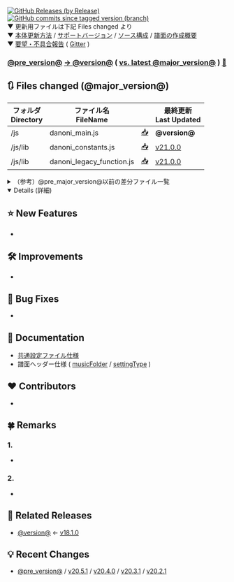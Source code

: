 <!--

MarkDown Template for Release
Created: 2021/02/01
Revised: 2021/02/28

// 置換用文字列リスト
@version@ v21.1.0
@pre_version@ v21.0.0
@major_version@ v21
@pre_major_version@ v20

-->

[![GitHub Releases (by Release)](https://img.shields.io/github/downloads/cwtickle/danoniplus/@version@/total)](../../archive/@version@.zip)  [![GitHub commits since tagged version (branch)](https://img.shields.io/github/commits-since/cwtickle/danoniplus/@version@/master?style=social)](../../compare/@version@...master#files_bucket)  
▼ 更新用ファイルは下記 Files changed より  
▼ [本体更新方法](../../wiki/HowToUpdate) / [サポートバージョン](../../security/policy) / [ソース構成](../../wiki/AboutSource) / [譜面の作成概要](../../wiki/HowtoMake)  
▼ [要望・不具合報告](../../blob/develop/.github/CONTRIBUTING.md) ( [Gitter](https://gitter.im/danonicw/community) )  

### [@pre_version@](../../releases/tag/@pre_version@) [-> @version@](../../compare/@pre_version@...@version@#files_bucket) ( [vs. latest @major_version@](../../compare/@version@...master#files_bucket) ) [📁](../../tree/@version@)

<!-- 変更ファイル一覧 -->
## 🔃 Files changed (@major_version@)

|フォルダ<br>Directory|ファイル名<br>FileName||最終更新<br>Last Updated|
|----|----|----|----|
|/js|danoni_main.js|[:inbox_tray:](../../releases/download/@version@/danoni_main.js)|**@version@**|
|/js/lib|danoni_constants.js|[:inbox_tray:](../../releases/download/v21.0.0/danoni_constants.js)|[v21.0.0](../../releases/tag/v21.0.0)|
|/js/lib|danoni_legacy_function.js|[:inbox_tray:](../../releases/download/v21.0.0/danoni_legacy_function.js)|[v21.0.0](../../releases/tag/v21.0.0)|

<details>
<summary>（参考）@pre_major_version@以前の差分ファイル一覧</summary>

|フォルダ|ファイル名||最終更新|
|----|----|----|----|
|/js|[danoni_setting(-template).js](../../compare/v20.2.1...v20.3.1#files_bucket)|[:inbox_tray:](../../releases/download/v20.3.1/danoni_setting-template.js)|[v20.3.1](../../releases/tag/v20.3.1)|
|/js/lib|danoni_localbinary.js|[:inbox_tray:](../../releases/download/v15.1.0/danoni_localbinary.js)|[v15.1.0](../../releases/tag/v15.1.0)|
|/css|danoni_main.css|[:inbox_tray:](../../releases/download/v18.5.0/danoni_main.css)|[v18.5.0](../../releases/tag/v18.5.0)|
|/img|aaShadow.svg<br>arrow.svg<br>arrowShadow.svg<br>borderline.svg<br>c.svg<br>cursor.svg<br>giko.svg<br>iyo.svg<br>monar.svg<br>morara.svg<br>onigiri.svg|[:inbox_tray:](../../releases/download/v15.1.0/img.zip)|[v15.1.0](../../releases/tag/v15.1.0)|
|/skin|danoni_skin_default.css<br>danoni_skin_light.css<br>danoni_skin_skyblue.css|[:inbox_tray:](../../releases/download/v14.1.0/danoni_skin_default.css)<br>[:inbox_tray:](../../releases/download/v14.1.0/danoni_skin_light.css)<br>[:inbox_tray:](../../releases/download/v14.1.0/danoni_skin_skyblue.css)|[v14.1.0](../../releases/tag/v14.1.0)|

</details>

<details open>
<summary>Details (詳細)</summary>

<!-- 機能追加 -->
## ⭐ New Features
- 

<!-- 機能追加以外の改善内容 -->
## 🛠️ Improvements
- 

<!-- 不具合修正 -->
## 🐞 Bug Fixes
- 

<!-- 今回更新したWikiドキュメントへのリンク -->
## 📔 Documentation
- [共通設定ファイル仕様](../../wiki/dos_setting)
- 譜面ヘッダー仕様 ( [musicFolder](../../wiki/dos-h0013-musicFolder) / [settingType](../../wiki/dos-h0056-settingType) )

<!-- 今回の更新に貢献した方 -->
## ❤️ Contributors
- 

<!-- 今回の更新の補足事項 -->
## 🍀 Remarks
### 1. 
- 

### 2. 
- 

<!-- 関連更新情報 -->
## 🎣 Related Releases
- [@version@](../../releases/tag/@version@) <- [v18.1.0](../../releases/tag/v18.1.0)

<!-- 直近の更新 -->
## 💡 Recent Changes
- [@pre_version@](../../releases/tag/@pre_version@) / [v20.5.1](../../releases/tag/v20.5.1) / [v20.4.0](../../releases/tag/v20.4.0) / [v20.3.1](../../releases/tag/v20.3.1) / [v20.2.1](../../releases/tag/v20.2.1)
</details>
